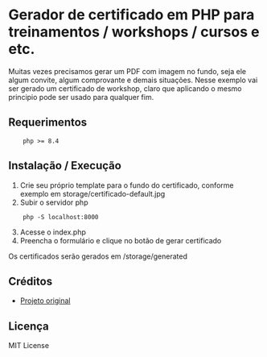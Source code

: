 # Gerador de certificado em PHP para treinamentos / workshops / cursos e etc.

Muitas vezes precisamos gerar um PDF com imagem no fundo, seja ele algum convite, algum comprovante e demais situações. Nesse exemplo vai ser gerado um certificado de workshop, claro que aplicando o mesmo principio pode ser usado para qualquer fim.

## Requerimentos
```
    php >= 8.4
```

## Instalação / Execução

1. Crie seu próprio template para o fundo do certificado, conforme exemplo em storage/certificado-default.jpg
2. Subir o servidor php
```
    php -S localhost:8000
```
3. Acesse o index.php
4. Preencha o formulário e clique no botão de gerar certificado

Os certificados serão gerados em /storage/generated

## Créditos

* <a href="https://github.com/LincolnBorges/gerador-certificado-php" target="_blank">Projeto original</a>

## Licença

 MIT License
